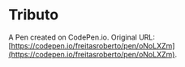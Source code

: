 # Tributo 

A Pen created on CodePen.io. Original URL: [https://codepen.io/freitasroberto/pen/oNoLXZm](https://codepen.io/freitasroberto/pen/oNoLXZm).

